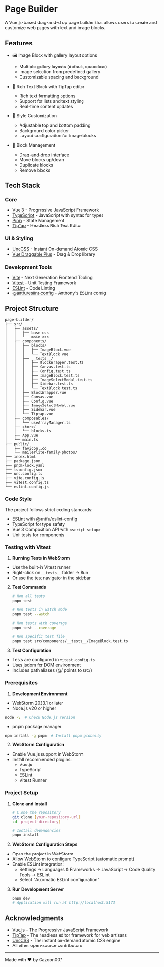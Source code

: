 # Page Builder

A Vue.js-based drag-and-drop page builder that allows users to create and customize web pages with text and image blocks.

## Features

- 🖼️ Image Block with gallery layout options
  - Multiple gallery layouts (default, spaceless)
  - Image selection from predefined gallery
  - Customizable spacing and background

- 📝 Rich Text Block with TipTap editor
  - Rich text formatting options
  - Support for lists and text styling
  - Real-time content updates

- 🎨 Style Customization
  - Adjustable top and bottom padding
  - Background color picker
  - Layout configuration for image blocks

- 🔄 Block Management
  - Drag-and-drop interface
  - Move blocks up/down
  - Duplicate blocks
  - Remove blocks

## Tech Stack

### Core
- [Vue 3](https://vuejs.org/) - Progressive JavaScript Framework
- [TypeScript](https://www.typescriptlang.org/) - JavaScript with syntax for types
- [Pinia](https://pinia.vuejs.org/) - State Management
- [TipTap](https://tiptap.dev/) - Headless Rich Text Editor

### UI & Styling
- [UnoCSS](https://github.com/unocss/unocss) - Instant On-demand Atomic CSS
- [Vue Draggable Plus](https://github.com/Alfred-Skyblue/vue-draggable-plus) - Drag & Drop library

### Development Tools
- [Vite](https://vitejs.dev/) - Next Generation Frontend Tooling
- [Vitest](https://vitest.dev/) - Unit Testing Framework
- [ESLint](https://eslint.org/) - Code Linting
- [@antfu/eslint-config](https://github.com/antfu/eslint-config) - Anthony's ESLint config

## Project Structure

```
page-builder/
├── src/
│   ├── assets/
│   │   ├── base.css
│   │   └── main.css
│   ├── components/
│   │   ├── blocks/
│   │   │   ├── ImageBlock.vue
│   │   │   └── TextBlock.vue
│   │   ├── __tests__/
│   │   │   ├── BlockWrapper.test.ts
│   │   │   ├── Canvas.test.ts
│   │   │   ├── Config.test.ts
│   │   │   ├── ImageBlock.test.ts
│   │   │   ├── ImageSelectModal.test.ts
│   │   │   ├── Sidebar.test.ts
│   │   │   └── TextBlock.test.ts
│   │   ├── BlockWrapper.vue
│   │   ├── Canvas.vue
│   │   ├── Config.vue
│   │   ├── ImageSelectModal.vue
│   │   ├── Sidebar.vue
│   │   └── Tiptap.vue
│   ├── composables/
│   │   └── useArrayManager.ts
│   ├── store/
│   │   └── blocks.ts
│   ├── App.vue
│   └── main.ts
├── public/
│   ├── favicon.ico
│   └── mailerlite-family-photos/
├── index.html
├── package.json
├── pnpm-lock.yaml
├── tsconfig.json
├── uno.config.ts
├── vite.config.js
├── vitest.config.ts
└── eslint.config.js
```

### Code Style

The project follows strict coding standards:

- ESLint with @antfu/eslint-config
- TypeScript for type safety
- Vue 3 Composition API with `<script setup>`
- Unit tests for components

### Testing with Vitest

1. **Running Tests in WebStorm**
- Use the built-in Vitest runner
- Right-click on `__tests__` folder → Run
- Or use the test navigator in the sidebar

2. **Test Commands**
   ```bash
   # Run all tests
   pnpm test

   # Run tests in watch mode
   pnpm test --watch

   # Run tests with coverage
   pnpm test --coverage

   # Run specific test file
   pnpm test src/components/__tests__/ImageBlock.test.ts
   ```

3. **Test Configuration**
- Tests are configured in `vitest.config.ts`
- Uses jsdom for DOM environment
- Includes path aliases (@/ points to src/)

### Prerequisites

1. **Development Environment**
  - WebStorm 2023.1 or later
  - Node.js v20 or higher
   ```bash
   node -v  # Check Node.js version
   ```
  - pnpm package manager
   ```bash
   npm install -g pnpm  # Install pnpm globally
   ```

2. **WebStorm Configuration**
  - Enable Vue.js support in WebStorm
  - Install recommended plugins:
    - Vue.js
    - TypeScript
    - ESLint
    - Vitest Runner

### Project Setup

1. **Clone and Install**
   ```bash
   # Clone the repository
   git clone [your-repository-url]
   cd [project-directory]

   # Install dependencies
   pnpm install
   ```

2. **WebStorm Configuration Steps**
  - Open the project in WebStorm
  - Allow WebStorm to configure TypeScript (automatic prompt)
  - Enable ESLint integration:
    - Settings → Languages & Frameworks → JavaScript → Code Quality Tools → ESLint
    - Select "Automatic ESLint configuration"

3. **Run Development Server**
   ```bash
   pnpm dev
   # Application will run at http://localhost:5173
   ```

## Acknowledgments

- [Vue.js](https://vuejs.org/) - The Progressive JavaScript Framework
- [TipTap](https://tiptap.dev/) - The headless editor framework for web artisans
- [UnoCSS](https://github.com/unocss/unocss) - The instant on-demand atomic CSS engine
- All other open-source contributors

---

Made with ❤️ by Gazoon007
